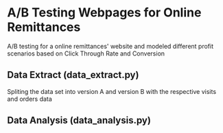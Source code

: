 A/B Testing Webpages for Online Remittances
===================
A/B testing for a online remittances' website and modeled different profit scenarios based on Click Through Rate and Conversion

Data Extract (data_extract.py)
------------------------------
Spliting the data set into version A and version B with the respective visits and orders data

Data Analysis (data_analysis.py)
--------------------------------
